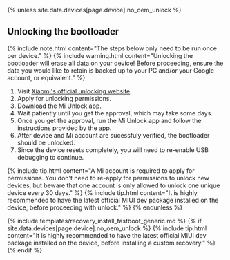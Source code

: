 {% unless site.data.devices[page.device].no_oem_unlock %}
## Unlocking the bootloader

{% include note.html content="The steps below only need to be run once per device." %}
{% include warning.html content="Unlocking the bootloader will erase all data on your device!
Before proceeding, ensure the data you would like to retain is backed up to your PC and/or your Google account, or equivalent." %}

1. Visit [Xiaomi's official unlocking website](http://en.miui.com/unlock/).
2. Apply for unlocking permissions.
3. Download the Mi Unlock app.
4. Wait patiently until you get the approval, which may take some days.
5. Once you get the approval, run the Mi Unlock app and follow the instructions provided by the app.
6. After device and Mi account are sucessfuly verified, the bootloader should be unlocked.
8. Since the device resets completely, you will need to re-enable USB debugging to continue.

{% include tip.html content="A Mi account is required to apply for permissions. You don't need to re-apply for permissions to unlock new devices,
but beware that one account is only allowed to unlock one unique device every 30 days." %}
{% include tip.html content="It is highly recommended to have the latest official MIUI dev package installed on the device, before proceeding with unlock." %}
{% endunless %}

{% include templates/recovery_install_fastboot_generic.md %}
{% if site.data.devices[page.device].no_oem_unlock %}
{% include tip.html content="It is highly recommended to have the latest official MIUI dev package installed on the device, before installing a custom recovery." %}
{% endif %}
